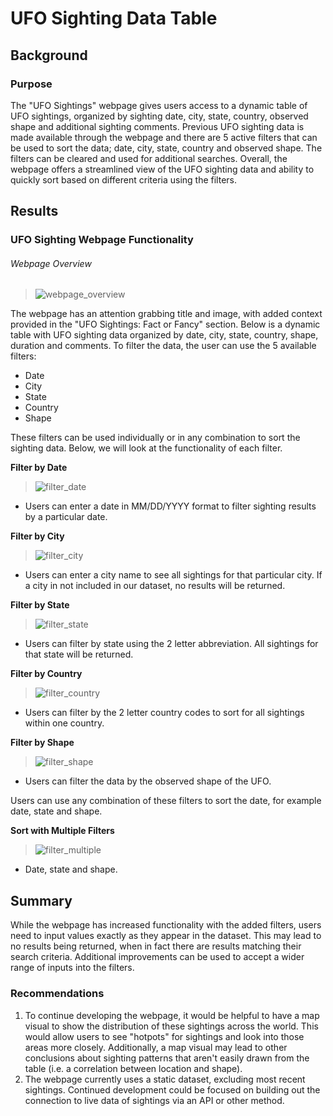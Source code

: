 # UFO Sighting Data Table

## Background

### Purpose

The "UFO Sightings" webpage gives users access to a dynamic table of UFO sightings, organized by sighting date, city, state, country, observed shape and additional sighting comments. Previous UFO sighting data is made available through the webpage and there are 5 active filters that can be used to sort the data; date, city, state, country and observed shape. The filters can be cleared and used for additional searches. Overall, the webpage offers a streamlined view of the UFO sighting data and ability to quickly sort based on different criteria using the filters. 

## Results

### UFO Sighting Webpage Functionality

###### Webpage Overview
>![webpage_overview](https://user-images.githubusercontent.com/77405273/115153254-cdb18a80-a029-11eb-85d6-226936c986dc.png)

The webpage has an attention grabbing title and image, with added context provided in the "UFO Sightings: Fact or Fancy" section. Below is a dynamic table with UFO sighting data organized by date, city, state, country, shape, duration and comments. To filter the data, the user can use the 5 available filters:
- Date
- City
- State
- Country
- Shape

These filters can be used individually or in any combination to sort the sighting data. Below, we will look at the functionality of each filter.

__Filter by Date__
>![filter_date](https://user-images.githubusercontent.com/77405273/115153248-c5594f80-a029-11eb-89de-77e9fc36e2b6.png)
- Users can enter a date in MM/DD/YYYY format to filter sighting results by a particular date. 

__Filter by City__
>![filter_city](https://user-images.githubusercontent.com/77405273/115153224-afe42580-a029-11eb-83de-28c440c11bfc.png)
- Users can enter a city name to see all sightings for that particular city. If a city in not included in our dataset, no results will be returned. 

__Filter by State__
>![filter_state](https://user-images.githubusercontent.com/77405273/115153232-b377ac80-a029-11eb-9355-2f7ad0e26c0f.png)
- Users can filter by state using the 2 letter abbreviation. All sightings for that state will be returned. 

__Filter by Country__
>![filter_country](https://user-images.githubusercontent.com/77405273/115153237-b83c6080-a029-11eb-9af1-3d8ed37cfbfd.png)
- Users can filter by the 2 letter country codes to sort for all sightings within one country.

__Filter by Shape__
>![filter_shape](https://user-images.githubusercontent.com/77405273/115153242-bbcfe780-a029-11eb-80c1-7dd264ae1f1e.png)
- Users can filter the data by the observed shape of the UFO.

Users can use any combination of these filters to sort the date, for example date, state and shape. 

__Sort with Multiple Filters__
>![filter_multiple](https://user-images.githubusercontent.com/77405273/115153245-be324180-a029-11eb-88f1-9a67714bc44d.png)
- Date, state and shape.


## Summary

While the webpage has increased functionality with the added filters, users need to input values exactly as they appear in the dataset. This may lead to no results being returned, when in fact there are results matching their search criteria. Additional improvements can be used to accept a wider range of inputs into the filters. 

### Recommendations

1. To continue developing the webpage, it would be helpful to have a map visual to show the distribution of these sightings across the world. This would allow users to see "hotpots" for sightings and look into those areas more closely. Additionally, a map visual may lead to other conclusions about sighting patterns that aren't easily drawn from the table (i.e. a correlation between location and shape). 
2. The webpage currently uses a static dataset, excluding most recent sightings. Continued development could be focused on building out the connection to live data of sightings via an API or other method. 
